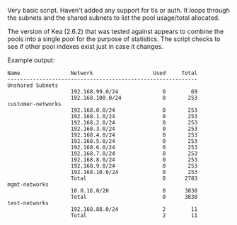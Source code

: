 Very basic script. Haven't added any support for tls or auth. It loops through the subnets and the shared subnets to list the pool usage/total allocated.

The version of Kea (2.6.2) that was tested against appears to combine the pools into a single pool for the purpose of statistics. The script checks to see if other pool indexes exist just in case it changes.

Example output:

```
Name                Network                   Used     Total
------------------------------------------------------------
Unshared Subnets
                    192.168.99.0/24              0        69
                    192.168.100.0/24             0       253
customer-networks
                    192.168.0.0/24               0       253
                    192.168.1.0/24               0       253
                    192.168.2.0/24               0       253
                    192.168.3.0/24               0       253
                    192.168.4.0/24               0       253
                    192.168.5.0/24               0       253
                    192.168.6.0/24               0       253
                    192.168.7.0/24               0       253
                    192.168.8.0/24               0       253
                    192.168.9.0/24               0       253
                    192.168.10.0/24              0       253
                    Total                        0      2783
mgmt-networks
                    10.0.16.0/20                 0      3838
                    Total                        0      3838
test-networks
                    192.168.88.0/24              2        11
                    Total                        2        11
```
